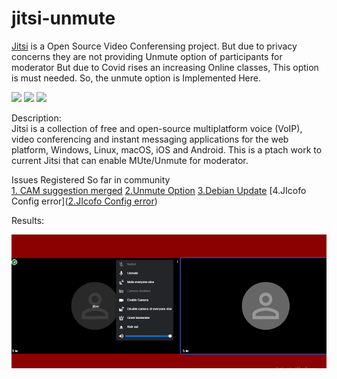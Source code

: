 # jitsi-unmute

[Jitsi](https://jitsi.org/) is a Open Source Video Conferensing project. But due to privacy concerns they are not providing Unmute option of participants for moderator
But due to Covid rises an increasing Online classes, This option is must needed. So, the unmute option is Implemented Here.

![](https://img.shields.io/badge/Jitsi%20-Video%20Conference-lightgrey)
![](https://img.shields.io/badge/React-frontend-Red)
![](https://img.shields.io/badge/VoIP-8X8-yellow)




Description:  <br />
Jitsi is a collection of free and open-source multiplatform voice (VoIP), video conferencing and instant messaging applications for the web platform, Windows, Linux, macOS, iOS and Android. This is a ptach work to current Jitsi that can enable MUte/Unmute for moderator. 

Issues Registered So far in community <br/>
[1. CAM suggestion merged](https://community.jitsi.org/t/participant-camera-disable-enable-by-moderator-trying-to-add-this-feature-stuck-at-set-mute-error/98718)
[2.Unmute Option](https://community.jitsi.org/t/option-to-mute-unmute-participants-by-moderator/15062/142)
[3.Debian Update](https://community.jitsi.org/t/secure-domain-couldnt-start-a-meeting-conference-failed-conference-authenticationrequired/98333/4)
[4.JIcofo Config error]([2.JIcofo Config error](https://community.jitsi.org/t/participant-camera-disable-enable-by-moderator-trying-to-add-this-feature-stuck-at-set-mute-error/98718/3))




Results:

![](https://github.com/Firos333/jitsi-unmute/blob/main/unmute.png?raw=true)




